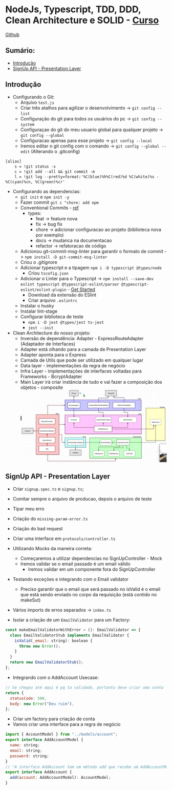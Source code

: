 # NodeJs, Typescript, TDD, DDD, Clean Architecture e SOLID - [Curso](https://www.udemy.com/course/tdd-com-mango/)

[Github](https://github.com/rmanguinho/clean-ts-api)

## Sumário:

- [Introdução](#introdução)
- [SignUp API - Presentation Layer](#signup-api---presentation-layer)

## Introdução

- Configurando o Git:
  - Arquivo `test.js`
  - Criar três atalhos para agilizar o desenvolvimento -> `git config --list`
  - Configuração do git para todos os usuários do pc -> `git config --system`
  - Configuraçao do git do meu usuario global para qualquer projeto -> `git config --global`
  - Configuracao apenas para esse projeto -> `git config --local`
  - Iremos editar o git config com o comando -> `git config --global --edit` (Alterando o .gitconfig)

```
[alias]
    s = !git status -s
	c = !git add --all && git commit -m
	l = !git log --pretty=format:'%C(blue)%h%C(red)%d %C(white)%s - %C(cyan)%cn, %C(green)%cr'
```

- Configurando as dependencias:
  - `git init` e `npm init -y`
  - Fazer commit `git c "chore: add npm`
  - Conventional Commits - [ref](https://www.conventionalcommits.org/en/v1.0.0/)
    - types:
      - feat -> feature nova
      - fix -> bug fix
      - chore -> adicionar configuracao ao projeto (biblioteca nova por exemplo)
      - docs -> mudanca na documentacao
      - refactor -> refatoracao de código
  - Adicionou git-commit-msg-linter para garantir o formato de commit -> `npm install -D git-commit-msg-linter`
  - Criou o .gitignore
  - Adicionar typescript e a tipagem `npm i -D typescript @types/node`
    - Criou `tscofig.json`
  - Adicionar o Linter para o Typescript -> `npm install --save-dev eslint typescript @typescript-eslint/parser @typescript-eslint/eslint-plugin` - [Get Started](https://typescript-eslint.io/docs/linting/)
    - Download da extensão do ESlint
    - Criar arquivo `.eslintrc`
  - Instalar o husky
  - Instalar lint-stage
  - Configurar biblioteca de teste
    - `npm i -D jest @types/jest ts-jest`
    - `jest --init`
- Clean Architecture do nosso projeto:
  - Inversão de dependência: Adapter - ExpressRouteAdapter (Adaptador de Interfaces)
  - Adapter está olhando para a camada de Presentation Layer
  - Adapter aponta para o Express
  - Camada de Utils que pode ser utilizado em qualquer lugar
  - Data layer - implementações da regra de negócio
  - Infra Layer - implementações de interfaces voltadas para Frameworks - BcryptAdapter
  - Main Layer irá criar instância de tudo e vai fazer a composição dos objetos - composite
    <img src=arquitetura.PNG>

## SignUp API - Presentation Layer

- Criar `signup.spec.ts` e `signup.ts`;
- Comitar sempre o arquivo de producao, depois o arquivo de teste
- Tipar meu erro
- Criação do `missing-param-error.ts`
- Criação do bad request
- Criar uma interface em `protocols/controller.ts`

- Utilizando Mocks da maneira correta:
  - Começaremos a utilizar dependencias no SignUpController - Mock
  - Iremos validar se o email passado é um email válido
    - Iremos validar em um componente fora do SignUpController
- Testando exceções e integrando com o Email validator
  - Preciso garantir que o email que será passado no isValid é o email que está sendo enviado no corpo da requisição (está contido no makeSut)
- Vários imports de erros separados -> `index.ts`
- Isolar a criação de um `EmailValidator` para um Factory:

```javascript
const makeEmailValidatorWithError = (): EmailValidator => {
  class EmailValidatorStub implements EmailValidator {
    isValid(_email: string): boolean {
      throw new Error();
    }
  }
  return new EmailValidatorStub();
};
```

- Integrando com o AddAccount Usecase:

```javascript
// Se chegou até aqui é pq ta validado, portanto deve criar uma conta
return {
  statusCode: 500,
  body: new Error("Deu ruim"),
};
```

- Criar um factory para criação de conta
- Vamos criar uma interface para a regra de negócio

```javascript
import { AccountModel } from "../models/account";
export interface AddAccountModel {
  name: string;
  email: string;
  password: string;
}
// "A interface AddAccount tem um método add que recebe um AddAccountModel e retorna um AccountModel"
export interface AddAccount {
  add(account: AddAccountModel): AccountModel;
}
```

